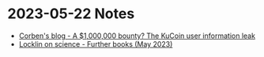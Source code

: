 # 2023-05-22 Notes

- [Corben's blog - A $1,000,000 bounty? The KuCoin user information leak](https://corben.io/blog/hacking-kucoin)
- [Locklin on science - Further books (May 2023)](https://scottlocklin.wordpress.com/2023/05/20/further-books-may-2023/)